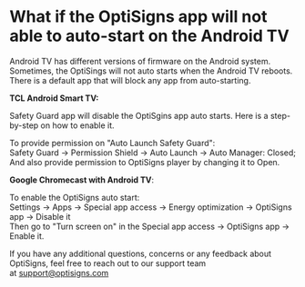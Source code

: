 # What if the OptiSigns app will not able to auto-start on the Android TV

Android TV has different versions of firmware on the Android system. Sometimes, the OptiSings will not auto starts when the Android TV reboots. There is a default app that will block any app from auto-starting.

**TCL Android Smart TV:**

Safety Guard app will disable the OptiSgins app auto starts. Here is a step-by-step on how to enable it.

To provide permission on "Auto Launch Safety Guard":  
Safety Guard -> Permission Shield -> Auto Launch -> Auto Manager: Closed; And also provide permission to OptiSigns player by changing it to Open.

**Google Chromecast with Android TV**:

To enable the OptiSigns auto start:  
Settings -> Apps -> Special app access -> Energy optimization -> OptiSigns app -> Disable it  
Then go to "Turn screen on" in the Special app access -> OptiSigns app -> Enable it. 

If you have any additional questions, concerns or any feedback about OptiSigns, feel free to reach out to our support team at [support@optisigns.com](mailto:support@optisigns.com)